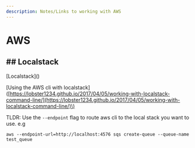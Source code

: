 ```yaml
---
description: Notes/Links to working with AWS
---
```


# AWS

## \#\# Localstack

\[Localstack\]\(\)

\[Using the AWS cli with localstack\]\([https://lobster1234.github.io/2017/04/05/working-with-localstack-command-line/](https://lobster1234.github.io/2017/04/05/working-with-localstack-command-line/)\)

TLDR: Use the `--endpoint` flag to route aws cli to the local stack you want to use. e.g 

```text
aws --endpoint-url=http://localhost:4576 sqs create-queue --queue-name test_queue
```

  


